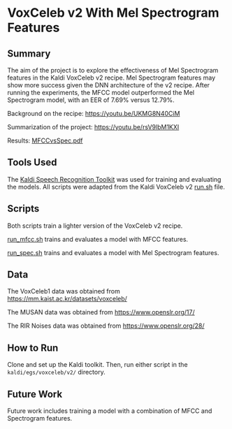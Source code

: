 # VoxCeleb v2 With Mel Spectrogram Features

## Summary
The aim of the project is to explore the effectiveness of Mel Spectrogram features in the Kaldi VoxCeleb v2 recipe. Mel Spectrogram features may show more success given the DNN architecture of the v2 recipe. 
After running the experiments, the MFCC model outperformed the Mel Spectrogram model, with an EER of 7.69% versus 12.79%.

Background on the recipe: https://youtu.be/UKMG8N40CiM

Summarization of the project: https://youtu.be/rsV9lbM1KXI

Results: [MFCCvsSpec.pdf](MFCCvsSpec.pdf)

## Tools Used
The [Kaldi Speech Recognition Toolkit](https://github.com/kaldi-asr/kaldi) was used for training and evaluating the models. All scripts were adapted from the Kaldi VoxCeleb v2 [run.sh](https://github.com/kaldi-asr/kaldi/blob/master/egs/voxceleb/v2/run.sh) file.

## Scripts
Both scripts train a lighter version of the VoxCeleb v2 recipe.

[run_mfcc.sh](run_mfcc.sh) trains and evaluates a model with MFCC features.

[run_spec.sh](run_spec.sh) trains and evaluates a model with Mel Spectrogram features.

## Data
The VoxCeleb1 data was obtained from https://mm.kaist.ac.kr/datasets/voxceleb/ 

The MUSAN data was obtained from https://www.openslr.org/17/ 

The RIR Noises data was obtained from https://www.openslr.org/28/ 

## How to Run
Clone and set up the Kaldi toolkit. Then, run either script in the `kaldi/egs/voxceleb/v2/` directory.

## Future Work

Future work includes training a model with a combination of MFCC and Spectrogram features.


